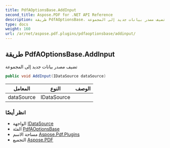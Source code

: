 ```yaml
---
title: PdfAOptionsBase.AddInput
second_title: Aspose.PDF for .NET API Reference
description: طريقة PdfAOptionsBase. تضيف مصدر بيانات جديد إلى المجموعة
type: docs
weight: 160
url: /ar/net/aspose.pdf.plugins/pdfaoptionsbase/addinput/
---
```

## طريقة PdfAOptionsBase.AddInput

تضيف مصدر بيانات جديد إلى المجموعة

```csharp
public void AddInput(IDataSource dataSource)
```

| المعامل | النوع | الوصف |
| --- | --- | --- |
| dataSource | IDataSource |  |

### انظر أيضًا

* الواجهة [IDataSource](../../idatasource/)
* الفئة [PdfAOptionsBase](../)
* مساحة الاسم [Aspose.Pdf.Plugins](../../../aspose.pdf.plugins/)
* التجميع [Aspose.PDF](../../../)